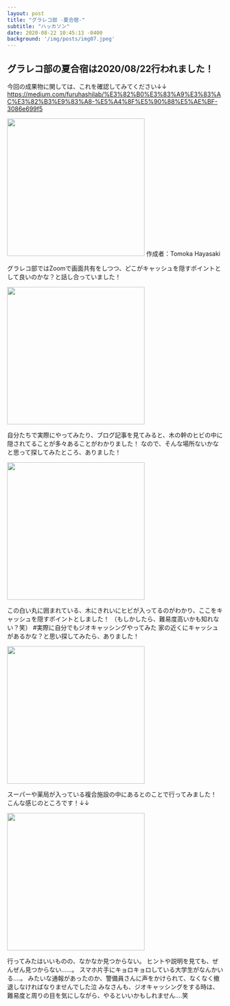 ```yaml
---
layout: post
title: "グラレコ部 -夏合宿-"
subtitle: "ハッカソン"
date: 2020-08-22 10:45:13 -0400
background: '/img/posts/img07.jpeg'
---
```

## グラレコ部の夏合宿は2020/08/22行われました！

今回の成果物に関しては、これを確認してみてください↓↓
https://medium.com/furuhashilab/%E3%82%B0%E3%83%A9%E3%83%AC%E3%82%B3%E9%83%A8-%E5%A4%8F%E5%90%88%E5%AE%BF-3086e699f5  


<img src="https://user-images.githubusercontent.com/29940264/95029853-47190980-06e6-11eb-9679-fd7ad6aaf36f.png" width="320px">
作成者：Tomoka Hayasaki   

グラレコ部ではZoomで画面共有をしつつ、どこがキャッシュを隠すポイントとして良いのかな？と話し合っていました！
   
<img src="https://user-images.githubusercontent.com/29940264/95029891-995a2a80-06e6-11eb-827f-05697e8ea428.png" width="320px">

自分たちで実際にやってみたり、ブログ記事を見てみると、木の幹のヒビの中に隠されてることが多々あることがわかりました！
なので、そんな場所ないかなと思って探してみたところ、ありました！   


<img src="https://user-images.githubusercontent.com/29940264/95029869-73348a80-06e6-11eb-92cf-9118a3c93b8b.jpeg" width="320px">


この白い丸に囲まれている、木にきれいにヒビが入ってるのがわかり、ここをキャッシュを隠すポイントとしました！
（もしかしたら、難易度高いかも知れない？笑）
#実際に自分でもジオキャッシングやってみた
家の近くにキャッシュがあるかな？と思い探してみたら、ありました！   



<img src="https://user-images.githubusercontent.com/29940264/95029874-7c255c00-06e6-11eb-9c3f-8a4c7bf8632a.jpeg" width="320px">

スーパーや薬局が入っている複合施設の中にあるとのことで行ってみました！
こんな感じのところです！↓↓   

 

<img src="https://user-images.githubusercontent.com/29940264/95029978-17b6cc80-06e7-11eb-8506-1a068e5887ea.png" width="320px">

行ってみたはいいものの、なかなか見つからない。
ヒントや説明を見ても、ぜんぜん見つからない……。
スマホ片手にキョロキョロしている大学生がなんかいる….。
みたいな通報があったのか、警備員さんに声をかけられて、なくなく撤退しなければなりませんでした泣
みなさんも、ジオキャッシングをする時は、難易度と周りの目を気にしながら、やるといいかもしれません….笑

